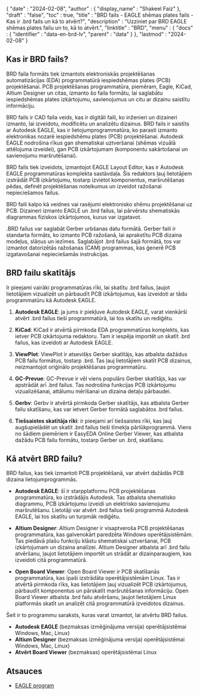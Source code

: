 {
  "date" : "2024-02-08",
  "author" : {
    "display_name" : "Shakeel Faiz"
},
  "draft" : "false",
  "toc" : true,
  "title" : "BRD fails - EAGLE shēmas plates fails - Kas ir .brd fails un kā to atvērt?",
  "description" : "Uzziniet par BRD EAGLE shēmas plates failu un to, kā to atvērt.",
  "linktitle" : "BRD",
  "menu" : {
    "docs" : {
      "identifier" : "data-en-brd-lv",
      "parent" : "data"
}
},
  "lastmod" : "2024-02-08"
}

## Kas ir BRD fails?

BRD faila formāts tiek izmantots elektroniskās projektēšanas automatizācijas (EDA) programmatūrā iespiedshēmas plates (PCB) projektēšanai. PCB projektēšanas programmatūra, piemēram, Eagle, KiCad, Altium Designer un citas, izmanto šo faila formātu, lai saglabātu iespiedshēmas plates izkārtojumu, savienojumus un citu ar dizainu saistītu informāciju.

BRD fails ir CAD faila veids, kas ir digitāli faili, ko inženieri un dizaineri izmanto, lai izveidotu, modificētu un analizētu dizainus. BRD fails ir saistīts ar Autodesk EAGLE, kas ir lietojumprogrammatūra, ko parasti izmanto elektronikas nozarē iespiedshēmu plates (PCB) projektēšanai. Autodesk EAGLE nodrošina rīkus gan shematiskai uztveršanai (shēmas vizuālā attēlojuma izveidei), gan PCB izkārtojumam (komponentu sakārtošanai un savienojumu maršrutēšanai).

BRD fails tiek izveidots, izmantojot EAGLE Layout Editor, kas ir Autodesk EAGLE programmatūras komplekta sastāvdaļa. Šis redaktors ļauj lietotājiem izstrādāt PCB izkārtojumu, tostarp izvietot komponentus, maršrutēšanas pēdas, definēt projektēšanas noteikumus un izveidot ražošanai nepieciešamos failus.

BRD faili kalpo kā veidnes vai rasējumi elektronisko shēmu projektēšanai uz PCB. Dizaineri izmanto EAGLE un .brd failus, lai pārvērstu shematiskās diagrammas fiziskos izkārtojumos, kurus var izgatavot.

.BRD failus var saglabāt Gerber urbšanas datu formātā. Gerber faili ir standarta formāts, ko izmanto PCB ražošanā, lai aprakstītu PCB dizaina modeļus, slāņus un iezīmes. Saglabājot .brd failus šajā formātā, tos var izmantot datorizētās ražošanas (CAM) programmas, kas ģenerē PCB izgatavošanai nepieciešamās instrukcijas.

## BRD failu skatītājs

Ir pieejami vairāki programmatūras rīki, lai skatītu .brd failus, ļaujot lietotājiem vizualizēt un pārbaudīt PCB izkārtojumus, kas izveidoti ar tādu programmatūru kā Autodesk EAGLE.

1.  **Autodesk EAGLE**: ja jums ir piekļuve Autodesk EAGLE, varat vienkārši atvērt .brd failus tieši programmatūrā, lai tos skatītu un rediģētu.
    
2.  **KiCad**: KiCad ir atvērtā pirmkoda EDA programmatūras komplekts, kas ietver PCB izkārtojuma redaktoru. Tam ir iespēja importēt un skatīt .brd failus, kas izveidoti ar Autodesk EAGLE.
    
3.  **ViewPlot**: ViewPlot ir atsevišķs Gerber skatītājs, kas atbalsta dažādus PCB failu formātus, tostarp .brd. Tas ļauj lietotājiem skatīt PCB dizainus, neizmantojot oriģinālo projektēšanas programmatūru.
    
4.  **GC-Prevue**: GC-Prevue ir vēl viens populārs Gerber skatītājs, kas var apstrādāt arī .brd failus. Tas nodrošina funkcijas PCB izkārtojumu vizualizēšanai, attālumu mērīšanai un dizaina detaļu pārbaudei.
    
5.  **Gerbv**: Gerbv ir atvērtā pirmkoda Gerber skatītājs, kas atbalsta Gerber failu skatīšanu, kas var ietvert Gerber formātā saglabātos .brd failus.
    
6.  **Tiešsaistes skatītāja rīki**: ir pieejami arī tiešsaistes rīki, kas ļauj augšupielādēt un skatīt .brd failus tieši tīmekļa pārlūkprogrammā. Viens no šādiem piemēriem ir EasyEDA Online Gerber Viewer, kas atbalsta dažādu PCB failu formātu, tostarp Gerber un .brd, skatīšanu.

## Kā atvērt BRD failu?

BRD failus, kas tiek izmantoti PCB projektēšanā, var atvērt dažādās PCB dizaina lietojumprogrammās.

- **Autodesk EAGLE**: šī ir starpplatformu PCB projektēšanas programmatūra, ko izstrādājis Autodesk. Tas atbalsta shematisko diagrammu, PCB izkārtojumu izveidi un elektrisko savienojumu maršrutēšanu. Lietotāji var atvērt .brd failus tieši programmā Autodesk EAGLE, lai tos skatītu un turpmāk rediģētu.
    
- **Altium Designer**: Altium Designer ir visaptveroša PCB projektēšanas programmatūra, kas galvenokārt paredzēta Windows operētājsistēmām. Tas piedāvā plašu funkciju klāstu shematiskai uztveršanai, PCB izkārtojumam un dizaina analīzei. Altium Designer atbalsta arī .brd failu atvēršanu, ļaujot lietotājiem importēt un strādāt ar dizainparaugiem, kas izveidoti citā programmatūrā.
    
- **Open Board Viewer**: Open Board Viewer ir PCB skatīšanās programmatūra, kas īpaši izstrādāta operētājsistēmām Linux. Tas ir atvērtā pirmkoda rīks, kas lietotājiem ļauj vizualizēt PCB izkārtojumus, pārbaudīt komponentus un pārskatīt maršrutēšanas informāciju. Open Board Viewer atbalsta .brd failu atvēršanu, ļaujot lietotājiem Linux platformās skatīt un analizēt citā programmatūrā izveidotos dizainus.

Šeit ir to programmu saraksts, kuras varat izmantot, lai atvērtu BRD failus.

- **Autodesk EAGLE** (bezmaksas izmēģinājuma versija) operētājsistēmai Windows, Mac, Linux)
- **Altium Designer** (bezmaksas izmēģinājuma versija) operētājsistēmai Windows, Mac, Linux)
- **Atvērt Board Viewer** (bezmaksas) operētājsistēmai Linux

## Atsauces
* [EAGLE program](https://en.wikipedia.org/wiki/EAGLE_(program))
